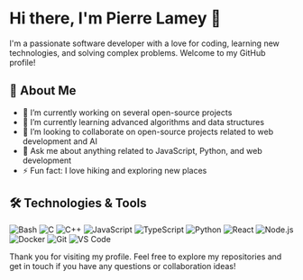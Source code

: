 # Hi there, I'm Pierre Lamey 👋

I'm a passionate software developer with a love for coding, learning new technologies, and solving complex problems. Welcome to my GitHub profile!

## 🚀 About Me

- 🔭 I’m currently working on several open-source projects
- 🌱 I’m currently learning advanced algorithms and data structures
- 👯 I’m looking to collaborate on open-source projects related to web development and AI
- 💬 Ask me about anything related to JavaScript, Python, and web development
- ⚡ Fun fact: I love hiking and exploring new places

## 🛠️ Technologies & Tools

![Bash](https://img.shields.io/badge/-Bash-4EAA25?style=flat&logo=gnu-bash&logoColor=white)
![C](https://img.shields.io/badge/-C-A8B9CC?style=flat&logo=c&logoColor=white)
![C++](https://img.shields.io/badge/-C++-00599C?style=flat&logo=c%2B%2B&logoColor=white)
![JavaScript](https://img.shields.io/badge/-JavaScript-F7DF1E?style=flat&logo=javascript&logoColor=black)
![TypeScript](https://img.shields.io/badge/-TypeScript-3178C6?style=flat&logo=typescript&logoColor=white)
![Python](https://img.shields.io/badge/-Python-3776AB?style=flat&logo=python&logoColor=white)
![React](https://img.shields.io/badge/-React-61DAFB?style=flat&logo=react&logoColor=black)
![Node.js](https://img.shields.io/badge/-Node.js-339933?style=flat&logo=node.js&logoColor=white)
![Docker](https://img.shields.io/badge/-Docker-2496ED?style=flat&logo=docker&logoColor=white)
![Git](https://img.shields.io/badge/-Git-F05032?style=flat&logo=git&logoColor=white)
![VS Code](https://img.shields.io/badge/-VS_Code-007ACC?style=flat&logo=visual-studio-code&logoColor=white)


Thank you for visiting my profile. Feel free to explore my repositories and get in touch if you have any questions or collaboration ideas!
